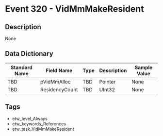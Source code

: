 # Event 320 - VidMmMakeResident

## Description
None

## Data Dictionary
|Standard Name|Field Name|Type|Description|Sample Value|
|---|---|---|---|---|
|TBD|pVidMmAlloc|TBD|Pointer|None|None|
|TBD|ResidencyCount|TBD|UInt32|None|None|

## Tags
* etw_level_Always
* etw_keywords_References
* etw_task_VidMmMakeResident